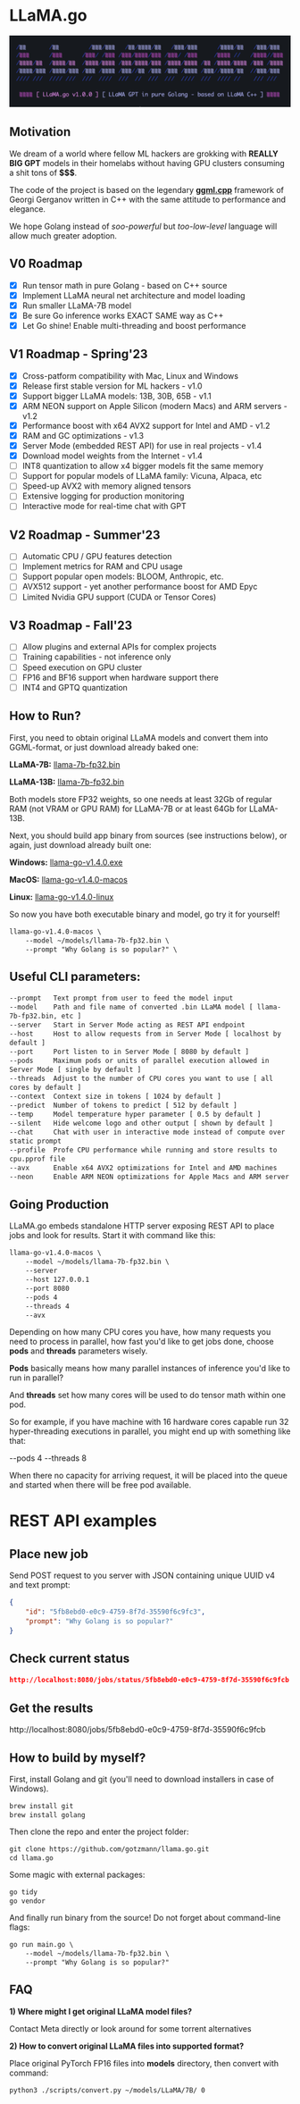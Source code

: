 # LLaMA.go

![](./assets/images/terminal.png?raw=true)

## Motivation

We dream of a world where fellow ML hackers are grokking with **REALLY BIG GPT** models in their homelabs without having GPU clusters consuming a shit tons of **$$$**.

The code of the project is based on the legendary **[ggml.cpp](https://github.com/ggerganov/llama.cpp)** framework of Georgi Gerganov written in C++ with the same attitude to performance and elegance.

We hope Golang instead of *soo-powerful* but *too-low-level* language will allow much greater adoption.

## V0 Roadmap

- [x] Run tensor math in pure Golang - based on C++ source
- [x] Implement LLaMA neural net architecture and model loading
- [x] Run smaller LLaMA-7B model
- [x] Be sure Go inference works EXACT SAME way as C++
- [x] Let Go shine! Enable multi-threading and boost performance

## V1 Roadmap - Spring'23

- [x] Cross-patform compatibility with Mac, Linux and Windows
- [x] Release first stable version for ML hackers - v1.0
- [x] Support bigger LLaMA models: 13B, 30B, 65B - v1.1
- [x] ARM NEON support on Apple Silicon (modern Macs) and ARM servers - v1.2
- [x] Performance boost with x64 AVX2 support for Intel and AMD - v1.2
- [x] RAM and GC optimizations - v1.3
- [x] Server Mode (embedded REST API) for use in real projects - v1.4
- [x] Download model weights from the Internet - v1.4
- [ ] INT8 quantization to allow x4 bigger models fit the same memory
- [ ] Support for popular models of LLaMA family: Vicuna, Alpaca, etc
- [ ] Speed-up AVX2 with memory aligned tensors
- [ ] Extensive logging for production monitoring
- [ ] Interactive mode for real-time chat with GPT

## V2 Roadmap - Summer'23

- [ ] Automatic CPU / GPU features detection
- [ ] Implement metrics for RAM and CPU usage
- [ ] Support popular open models: BLOOM, Anthropic, etc.
- [ ] AVX512 support - yet another performance boost for AMD Epyc
- [ ] Limited Nvidia GPU support (CUDA or Tensor Cores)

## V3 Roadmap - Fall'23

- [ ] Allow plugins and external APIs for complex projects
- [ ] Training capabilities - not inference only
- [ ] Speed execution on GPU cluster
- [ ] FP16 and BF16 support when hardware support there
- [ ] INT4 and GPTQ quantization 

## How to Run?

First, you need to obtain original LLaMA models and convert them into GGML-format, or just download already baked one:

**LLaMA-7B:** [llama-7b-fp32.bin](https://nogpu.com/llama-7b-fp32.bin)

**LLaMA-13B:** [llama-7b-fp32.bin](https://nogpu.com/llama-7b-fp32.bin)

Both models store FP32 weights, so one needs at least 32Gb of regular RAM (not VRAM or GPU RAM) for LLaMA-7B or at least 64Gb for LLaMA-13B.

Next, you should build app binary from sources (see instructions below), or again, just download already built one:

**Windows:** [llama-go-v1.4.0.exe](./builds/llama-go-v1.4.0.exe)

**MacOS:** [llama-go-v1.4.0-macos](./builds/llama-go-v1.4.0-macos)

**Linux:** [llama-go-v1.4.0-linux](./builds/llama-go-v1.4.0-linux)

So now you have both executable binary and model, go try it for yourself!

```shell
llama-go-v1.4.0-macos \
    --model ~/models/llama-7b-fp32.bin \
    --prompt "Why Golang is so popular?" \
```

## Useful CLI parameters:

```shell
--prompt   Text prompt from user to feed the model input
--model    Path and file name of converted .bin LLaMA model [ llama-7b-fp32.bin, etc ]
--server   Start in Server Mode acting as REST API endpoint
--host     Host to allow requests from in Server Mode [ localhost by default ]
--port     Port listen to in Server Mode [ 8080 by default ]
--pods     Maximum pods or units of parallel execution allowed in Server Mode [ single by default ]
--threads  Adjust to the number of CPU cores you want to use [ all cores by default ]
--context  Context size in tokens [ 1024 by default ]
--predict  Number of tokens to predict [ 512 by default ]
--temp     Model temperature hyper parameter [ 0.5 by default ]
--silent   Hide welcome logo and other output [ shown by default ]
--chat     Chat with user in interactive mode instead of compute over static prompt
--profile  Profe CPU performance while running and store results to cpu.pprof file
--avx      Enable x64 AVX2 optimizations for Intel and AMD machines
--neon     Enable ARM NEON optimizations for Apple Macs and ARM server
```

## Going Production

LLaMA.go embeds standalone HTTP server exposing REST API to place jobs and look for results. Start it with command like this:

```shell
llama-go-v1.4.0-macos \
    --model ~/models/llama-7b-fp32.bin \
    --server
    --host 127.0.0.1
    --port 8080
    --pods 4
    --threads 4
    --avx
```

Depending on how many CPU cores you have, how many requests you need to process in parallel, how fast you'd like to get jobs done, choose **pods** and **threads** parameters wisely.

**Pods** basically means how many parallel instances of inference you'd like to run in parallel?

And **threads** set how many cores will be used to do tensor math within one pod.

So for example, if you have machine with 16 hardware cores capable run 32 hyper-threading executions in parallel, you might end up with something like that: 

--pods 4 --threads 8

When there no capacity for arriving request, it will be placed into the queue and started when there will be free pod available.

# REST API examples

## Place new job

Send POST request to you server with JSON containing unique UUID v4 and text prompt:

```json
{
    "id": "5fb8ebd0-e0c9-4759-8f7d-35590f6c9fc3",
    "prompt": "Why Golang is so popular?"
}
```

## Check current status

```json
http://localhost:8080/jobs/status/5fb8ebd0-e0c9-4759-8f7d-35590f6c9fcb
```

## Get the results

http://localhost:8080/jobs/5fb8ebd0-e0c9-4759-8f7d-35590f6c9fcb

## How to build by myself?

First, install Golang and git (you'll need to download installers in case of Windows). 

```shell
brew install git
brew install golang
```

Then clone the repo and enter the project folder:

```
git clone https://github.com/gotzmann/llama.go.git
cd llama.go
```

Some magic with external packages:

```
go tidy
go vendor
```

And finally run binary from the source! Do not forget about command-line flags:

```shell
go run main.go \
    --model ~/models/llama-7b-fp32.bin \
    --prompt "Why Golang is so popular?"
```

## FAQ

**1) Where might I get original LLaMA model files?**

Contact Meta directly or look around for some torrent alternatives

**2) How to convert original LLaMA files into supported format?** 

Place original PyTorch FP16 files into **models** directory, then convert with command:

```shell
python3 ./scripts/convert.py ~/models/LLaMA/7B/ 0
```
